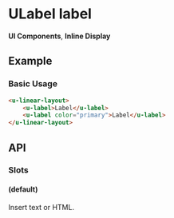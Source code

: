 <!-- The README.md is automatically generated based on api.yaml and docs/*.md for easy viewing on GitHub and NPM. If you need to modify, please view the source file -->

# ULabel label

**UI Components**, **Inline Display**

## Example
### Basic Usage

``` html
<u-linear-layout>
    <u-label>Label</u-label>
    <u-label color="primary">Label</u-label>
</u-linear-layout>
```

## API
### Slots

#### (default)

Insert text or HTML.
